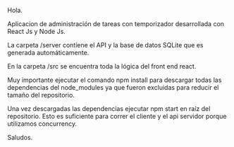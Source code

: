 Hola.

Aplicacion de administración de tareas con temporizador desarrollada con React Js y Node Js.

La carpeta /server contiene el API y la base de datos SQLite que es generada automáticamente.

En la carpeta /src se encuentra toda la lógica del front end react.

Muy importante ejecutar el comando npm install para descargar todas las dependencias del node_modules ya que fueron excluidas para reducir el tamaño
del repositorio.

Una vez descargadas las dependencias ejecutar npm start en raíz del repositorio.
Esto es suficiente para correr el cliente y el api servidor porque utilizamos concurrency.

Saludos.
